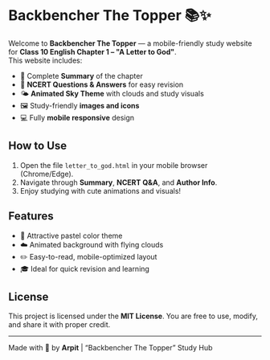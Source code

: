 # Backbencher The Topper 📚✨

Welcome to **Backbencher The Topper** — a mobile-friendly study website for **Class 10 English Chapter 1 – "A Letter to God"**.  
This website includes:

- 📖 Complete **Summary** of the chapter  
- 📝 **NCERT Questions & Answers** for easy revision  
- 🌤️ **Animated Sky Theme** with clouds and study visuals  
- 🖼️ Study-friendly **images and icons**  
- 💻 Fully **mobile responsive** design  

## How to Use

1. Open the file `letter_to_god.html` in your mobile browser (Chrome/Edge).  
2. Navigate through **Summary**, **NCERT Q&A**, and **Author Info**.  
3. Enjoy studying with cute animations and visuals!  

## Features

- 🌈 Attractive pastel color theme  
- ☁️ Animated background with flying clouds  
- ✏️ Easy-to-read, mobile-optimized layout  
- 🎓 Ideal for quick revision and learning  

## License

This project is licensed under the **MIT License**. You are free to use, modify, and share it with proper credit.  

---

Made with 💖 by **Arpit** | “Backbencher The Topper” Study Hub
